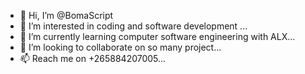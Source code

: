 - 👋 Hi, I’m @BomaScript
- 👀 I’m interested in coding and software development ...
- 🌱 I’m currently learning computer software engineering with ALX...
- 💞️ I’m looking to collaborate on so many project...
- 📫 Reach me on +265884207005...

<!---
BomaScript/BomaScript is a ✨ special ✨ repository because its `README.md` (this file) appears on your GitHub profile.
You can click the Preview link to take a look at your changes.
--->
